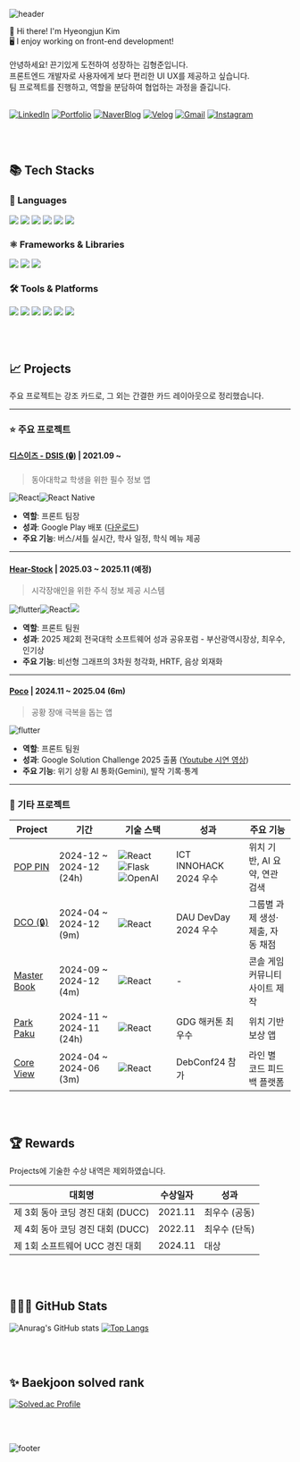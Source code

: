 ![header](https://capsule-render.vercel.app/api?type=waving&height=200&color=gradient&text=Hi!%20I'm%20Hyeongjun%20Kim&section=header&reversal=false&textBg=false&fontAlign=50&fontSize=40&fontAlignY=30&animation=fadeIn)

👋 Hi there! I'm Hyeongjun Kim <br>
🖥️ I enjoy working on front-end development! <br> <br>
안녕하세요! 끈기있게 도전하여 성장하는 김형준입니다. <br>
프론트엔드 개발자로 사용자에게 보다 편리한 UI UX를 제공하고 싶습니다. <br>
팀 프로젝트를 진행하고, 역할을 분담하여 협업하는 과정을 즐깁니다. <br>
<br>

[![LinkedIn](https://img.shields.io/badge/LinkedIn-0A66C2?style=for-the-badge&logo=LinkedIn&logoColor=white)](https://www.linkedin.com/in/hyeongjun-kim-57b8a3357/)
[![Portfolio](https://img.shields.io/badge/Portfolio-000000?style=for-the-badge&logo=notion&logoColor=white)](https://hyoengjun.notion.site/Portfolio-13506e9b95654172a98e223fc6c407ce)
[![NaverBlog](https://img.shields.io/badge/Blog-03C75A?style=for-the-badge&logo=naver&logoColor=white)](https://blog.naver.com/khj029956)
[![Velog](https://img.shields.io/badge/Velog-20C997?style=for-the-badge&logo=velog&logoColor=white)](https://velog.io/@hyeongjun)
[![Gmail](https://img.shields.io/badge/Email-EA4335?style=for-the-badge&logo=gmail&logoColor=white)](mailto:khj029956@gmail.com)
[![Instagram](https://img.shields.io/badge/Instagram-E4405F?style=for-the-badge&logo=instagram&logoColor=white)](https://www.instagram.com/__hyeong_jun__/)


<br><br>

## 📚 Tech Stacks

<div align="start">

### 📝 Languages
<p>
  <img src="https://img.shields.io/badge/JavaScript-F7DF1E?style=for-the-badge&logo=javascript&logoColor=black"/>
  <img src="https://img.shields.io/badge/Dart-0175C2?style=for-the-badge&logo=dart&logoColor=white"/>
  <img src="https://img.shields.io/badge/C++-00599C?style=for-the-badge&logo=c%2B%2B&logoColor=white"/>
  <img src="https://img.shields.io/badge/C-00599C?style=for-the-badge&logo=C&logoColor=white"/>
  <img src="https://img.shields.io/badge/Python-3776AB?style=for-the-badge&logo=Python&logoColor=white"/>
  <img src="https://img.shields.io/badge/Java-007396?style=for-the-badge&logo=java&logoColor=white"/>
</p>

### ⚛️ Frameworks & Libraries
<p>
  <img src="https://img.shields.io/badge/React-61DAFB?style=for-the-badge&logo=react&logoColor=black"/>
  <img src="https://img.shields.io/badge/Flutter-02569B?style=for-the-badge&logo=flutter&logoColor=white"/>
  <img src="https://img.shields.io/badge/OpenAI-412991?style=for-the-badge&logo=openai&logoColor=white"/>
</p>

### 🛠️ Tools & Platforms
<p>
  <img src="https://img.shields.io/badge/VS%20Code-007ACC?style=for-the-badge&logo=visualstudiocode&logoColor=white"/>
  <img src="https://img.shields.io/badge/Visual%20Studio-5C2D91?style=for-the-badge&logo=visualstudio&logoColor=white"/>
  <img src="https://img.shields.io/badge/GitHub-181717?style=for-the-badge&logo=github&logoColor=white"/>
  <img src="https://img.shields.io/badge/Figma-F24E1E?style=for-the-badge&logo=figma&logoColor=white"/>
  <img src="https://img.shields.io/badge/Notion-000000?style=for-the-badge&logo=notion&logoColor=white"/>
  <img src="https://img.shields.io/badge/Docker-2496ED?style=for-the-badge&logo=docker&logoColor=white"/>
</p>

</div>


<br><br>


## 📈 Projects
주요 프로젝트는 강조 카드로, 그 외는 간결한 카드 레이아웃으로 정리했습니다.

---

### ⭐ 주요 프로젝트

#### [디스이즈 - DSIS (🔒)](https://github.com/HyeongJun02) | 2021.09 ~
> 동아대학교 학생을 위한 필수 정보 앱

<img alt="React" src="https://img.shields.io/badge/React-81DEFF.svg?&style=flat-square&logo=React&logoColor=087EA4"/><img alt="React Native" src="https://img.shields.io/badge/React Native-06607D.svg?&style=flat-square&logo=React&logoColor=087EA4"/>

- **역할**: 프론트 팀장
- **성과**: Google Play 배포 ([다운로드](https://play.google.com/store/apps/details?id=kr.co.thisis.dsisproject))
- **주요 기능**: 버스/셔틀 실시간, 학사 일정, 학식 메뉴 제공

---

#### [Hear-Stock](https://github.com/Hear-Stock) | 2025.03 ~ 2025.11 (예정)
> 시각장애인을 위한 주식 정보 제공 시스템

<img alt="flutter" src="https://img.shields.io/badge/flutter-3776AB?style=flat-square&logo=flutter&logoColor=white"><img alt="React" src="https://img.shields.io/badge/React-81DEFF.svg?&style=flat-square&logo=React&logoColor=087EA4"/><img src="https://img.shields.io/badge/C++-00599C?style=flat-square&logo=c%2B%2B&logoColor=white"/>

- **역할**: 프론트 팀원
- **성과**: 2025 제2회 전국대학 소프트웨어 성과 공유포럼 - 부산광역시장상, 최우수, 인기상
- **주요 기능**: 비선형 그래프의 3차원 청각화, HRTF, 음상 외재화

---

#### [Poco](https://github.com/GDG-Solution/GDG-Front) | 2024.11 ~ 2025.04 (6m)
> 공황 장애 극복을 돕는 앱

<img alt="flutter" src="https://img.shields.io/badge/flutter-3776AB?style=flat-square&logo=flutter&logoColor=white">

- **역할**: 프론트 팀원 
- **성과**: Google Solution Challenge 2025 출품 ([Youtube 시연 영상](https://www.youtube.com/watch?v=yBWpN-qHgEc))
- **주요 기능**: 위기 상황 AI 통화(Gemini), 발작 기록·통계

---

### 📂 기타 프로젝트

<div align="start">

| Project | 기간 | 기술 스택 | 성과 | 주요 기능 |
|---------|------|-----------|------|-----------|
| [POP PIN](https://github.com/INNOHACK-SWGong/POP-PIN) | 2024-12 ~ 2024-12 (24h) | <img alt="React" src="https://img.shields.io/badge/React-81DEFF.svg?&style=flat-square&logo=React&logoColor=087EA4"/><img alt="Flask" src="https://img.shields.io/badge/Flask-FFFFFF.svg?&style=flat-square&logo=Flask&logoColor=black"/><img alt="OpenAI" src="https://img.shields.io/badge/OpenAI-181717?style=flat-square&logo=OpenAI&logoColor=white"> | ICT INNOHACK 2024 우수 | 위치 기반, AI 요약, 연관 검색 |
| [DCO (🔒)]() | 2024-04 ~ 2024-12 (9m) | <img alt="React" src="https://img.shields.io/badge/React-81DEFF.svg?&style=flat-square&logo=React&logoColor=087EA4"/> | DAU DevDay 2024 우수 | 그룹별 과제 생성·제출, 자동 채점 |
| [Master Book](https://github.com/Master-Book/MasterBook-FrontEnd) | 2024-09 ~ 2024-12 (4m) | <img alt="React" src="https://img.shields.io/badge/React-81DEFF.svg?&style=flat-square&logo=React&logoColor=087EA4"/> | - | 콘솔 게임 커뮤니티 사이트 제작 |
| [Park Paku](https://github.com/parkpaku/parkpaku_front) | 2024-11 ~ 2024-11 (24h) | <img alt="React" src="https://img.shields.io/badge/React-81DEFF.svg?&style=flat-square&logo=React&logoColor=087EA4"/> | GDG 해커톤 최우수 | 위치 기반 보상 앱 |
| [Core View](https://github.com/Core-View/Front-End) | 2024-04 ~ 2024-06 (3m) | <img alt="React" src="https://img.shields.io/badge/React-81DEFF.svg?&style=flat-square&logo=React&logoColor=087EA4"/> | DebConf24 참가 | 라인 별 코드 피드백 플랫폼 |

</div>

<br><br>

## 🏆 Rewards
Projects에 기술한 수상 내역은 제외하였습니다.

<div align="start">

| 대회명 | 수상일자 | 성과 |
|--------|----------|------|
| 제 3회 동아 코딩 경진 대회 (DUCC) | 2021.11 | 최우수 (공동) |
| 제 4회 동아 코딩 경진 대회 (DUCC) | 2022.11 | 최우수 (단독) |
| 제 1회 소프트웨어 UCC 경진 대회 | 2024.11 | 대상 |

</div>

<br><br>

## 👨🏻‍💻 GitHub Stats
![Anurag's GitHub stats](https://github-readme-stats.vercel.app/api?username=hyeongjun02&show_icons=true&theme=radical)
[![Top Langs](https://github-readme-stats.vercel.app/api/top-langs/?username=hyeongjun02&layout=compact)](https://github.com/delay-100/github-readme-stats)

<br><br>

## ✨ Baekjoon solved rank
[![Solved.ac Profile](http://mazassumnida.wtf/api/v2/generate_badge?boj=khj4295233)](https://solved.ac/khj4295233)

<br><br>


![footer](https://capsule-render.vercel.app/api?type=waving&height=200&color=gradient&text=Thank%20you&section=footer&reversal=false&textBg=false&fontAlign=50&fontSize=40&fontAlignY=70&animation=fadeIn&descAlign=50)
